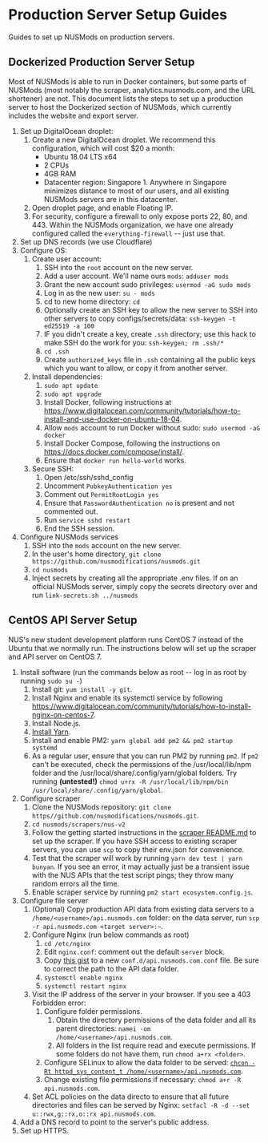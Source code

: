   # Production Server Setup Guides

Guides to set up NUSMods on production servers.

## Dockerized Production Server Setup

Most of NUSMods is able to run in Docker containers, but some parts of NUSMods (most notably the scraper, analytics.nusmods.com, and the URL shortener) are not. This document lists the steps to set up a production server to host the Dockerized section of NUSMods, which currently includes the website and export server.

1. Set up DigitalOcean droplet:
    1. Create a new DigitalOcean droplet. We recommend this configuration, which will cost $20 a month:
        * Ubuntu 18.04 LTS x64
        * 2 CPUs
        * 4GB RAM
        * Datacenter region: Singapore 1. Anywhere in Singapore minimizes distance to most of our users, and all existing NUSMods servers are in this datacenter.
    2. Open droplet page, and enable Floating IP.
    3. For security, configure a firewall to only expose ports 22, 80, and 443. Within the NUSMods organization, we have one already configured called the `everything-firewall` -- just use that.
2. Set up DNS records (we use Cloudflare)
3. Configure OS:
    1. Create user account:
        1. SSH into the `root` account on the new server.
        2. Add a user account. We'll name ours `mods`: `adduser mods`
        3. Grant the new account sudo privileges: `usermod -aG sudo mods`
        4. Log in as the new user: `su - mods`
        5. cd to new home directory: `cd`
        6. Optionally create an SSH key to allow the new server to SSH into other servers to copy configs/secrets/data: `ssh-keygen -t ed25519 -a 100`
        7. IF you didn't create a key, create `.ssh` directory; use this hack to make SSH do the work for you: `ssh-keygen; rm .ssh/*`
        8. `cd .ssh`
        9. Create `authorized_keys` file in `.ssh` containing all the public keys which you want to allow, or copy it from another server.
    2. Install dependencies:
        1. `sudo apt update`
        2. `sudo apt upgrade`
        3. Install Docker, following instructions at https://www.digitalocean.com/community/tutorials/how-to-install-and-use-docker-on-ubuntu-18-04.
        4. Allow `mods` account to run Docker without sudo: `sudo usermod -aG docker`
        5. Install Docker Compose, following the instructions on https://docs.docker.com/compose/install/.
        6. Ensure that `docker run hello-world` works.
    3. Secure SSH:
        1. Open /etc/ssh/sshd_config
        2. Uncomment `PubkeyAuthentication yes`
        3. Comment out `PermitRootLogin yes`
        4. Ensure that `PasswordAuthentication no` is present and not commented out.
        5. Run `service sshd restart`
        6. End the SSH session.
4. Configure NUSMods services
    1. SSH into the `mods` account on the new server.
    2. In the user's home directory, `git clone https://github.com/nusmodifications/nusmods.git`
    3. `cd nusmods`
    4. Inject secrets by creating all the appropriate .env files. If on an official NUSMods server, simply copy the secrets directory over and run `link-secrets.sh ../nusmods`

## CentOS API Server Setup

NUS's new student development platform runs CentOS 7 instead of the Ubuntu that we normally run. The instructions below will set up the scraper and API server on CentOS 7.

1. Install software (run the commands below as root -- log in as root by running `sudo su -`)
    1. Install git: `yum install -y git`.
    1. Install Nginx and enable its systemctl service by following https://www.digitalocean.com/community/tutorials/how-to-install-nginx-on-centos-7.
    1. Install Node.js.
    1. [Install Yarn](https://yarnpkg.com/lang/en/docs/install/#centos-stable).
    1. Install and enable PM2: `yarn global add pm2 && pm2 startup systemd`
    1. As a regular user, ensure that you can run PM2 by running `pm2`. If `pm2` can't be executed, check the permissions of the /usr/local/lib/npm folder and the /usr/local/share/.config/yarn/global folders. Try running  **(untested!)** `chmod u+rx -R /usr/local/lib/npm/bin /usr/local/share/.config/yarn/global`.
1. Configure scraper
    1. Clone the NUSMods repository: `git clone https//github.com/nusmodifications/nusmods.git`.
    1. `cd nusmods/scrapers/nus-v2`
    1. Follow the getting started instructions in the [scraper README.md](https://github.com/nusmodifications/nusmods/tree/master/scrapers/nus-v2#getting-started) to set up the scraper. If you have SSH access to existing scraper servers, you can use `scp` to copy their env.json for convenience.
    1. Test that the scraper will work by running `yarn dev test | yarn bunyan`. If you see an error, it may actually just be a transient issue with the NUS APIs that the test script pings; they throw many random errors all the time.
    1. Enable scraper service by running `pm2 start ecosystem.config.js`.
1. Configure file server
    1. (Optional) Copy production API data from existing data servers to a `/home/<username>/api.nusmods.com` folder: on the data server, run `scp -r api.nusmods.com <target server>:~`.
    1. Configure Nginx (run below commands as root)
        1. `cd /etc/nginx`
        1. Edit `nginx.conf`: comment out the default `server` block.
        1. Copy [this gist](https://gist.github.com/taneliang/3c6fdbb1a993fd24afcaafeb9a750f0c) to a new `conf.d/api.nusmods.com.conf` file. Be sure to correct the path to the API data folder.
        1. `systemctl enable nginx`
        1. `systemctl restart nginx`
    1. Visit the IP address of the server in your browser. If you see a 403 Forbidden error:
        1. Configure folder permissions.
            1. Obtain the directory permissions of the data folder and all its parent directories: `namei -om /home/<username>/api.nusmods.com`.
            1. All folders in the list require read and execute permissions. If some folders do not have them, run `chmod a+rx <folder>`.
        1. Configure SELinux to allow the data folder to be served: [`chcon -Rt httpd_sys_content_t /home/<username>/api.nusmods.com`](https://stackoverflow.com/a/26228135/5281021).
        1. Change existing file permissions if necessary: `chmod a+r -R api.nusmods.com`.
    1. Set ACL policies on the data directo to ensure that all future directories and files can be served by Nginx: `setfacl -R -d --set u::rwx,g::rx,o::rx api.nusmods.com`.
1. Add a DNS record to point to the server's public address.
1. Set up HTTPS.
